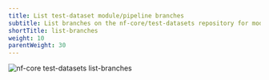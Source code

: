 ```yaml
---
title: List test-dataset module/pipeline branches
subtitle: List branches on the nf-core/test-datasets repository for modules/pipeline test data
shortTitle: list-branches
weight: 10
parentWeight: 30
---
```


<!-- RICH-CODEX
working_dir: tmp/nf-core-nextbigthing
head: 25
-->

![`nf-core test-datasets list-branches`](/images/tools/nf-core-test-datasets-list-branches.svg)
